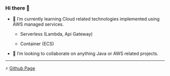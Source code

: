 ### Hi there 👋

- 🌱 I’m currently learning Cloud related technologies implemented using AWS managed services.
 
  - Serverless (Lambda, Api Gateway)

  - Container (ECS)

- 👯 I’m looking to collaborate on anything Java or AWS related projects.

<hr />

⚡ [Github Page](https://christoferson.github.io/content.html)

<!--
**christoferson/christoferson** is a ✨ _special_ ✨ repository because its `README.md` (this file) appears on your GitHub profile.

Here are some ideas to get you started:

- 🔭 I’m currently working on ...
- 🌱 I’m currently learning ...
- 👯 I’m looking to collaborate on ...
- 🤔 I’m looking for help with ...
- 💬 Ask me about ...
- 📫 How to reach me: ...
- 😄 Pronouns: ...
- ⚡ Fun fact: ...
-->
